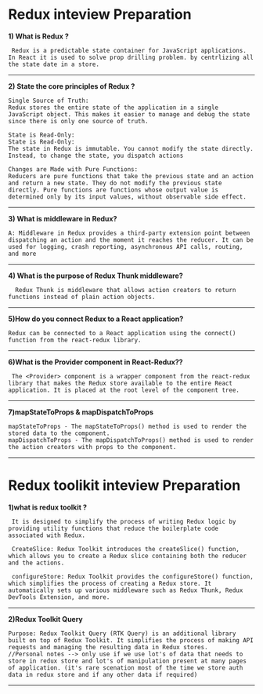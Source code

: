 # Redux inteview Preparation  

**1) What is Redux ?**
```
 Redux is a predictable state container for JavaScript applications. In React it is used to solve prop drilling problem. by centrlizing all the state date in a store.
```
***

**2) State the core principles of Redux ?**
```
Single Source of Truth:
Redux stores the entire state of the application in a single JavaScript object. This makes it easier to manage and debug the state since there is only one source of truth.

State is Read-Only:
State is Read-Only:
The state in Redux is immutable. You cannot modify the state directly. Instead, to change the state, you dispatch actions

Changes are Made with Pure Functions:
Reducers are pure functions that take the previous state and an action and return a new state. They do not modify the previous state directly. Pure functions are functions whose output value is determined only by its input values, without observable side effect.
```
***

**3) What is middleware in Redux?**
```
A: Middleware in Redux provides a third-party extension point between dispatching an action and the moment it reaches the reducer. It can be used for logging, crash reporting, asynchronous API calls, routing, and more
```
***

**4) What is the purpose of Redux Thunk middleware?**
```
  Redux Thunk is middleware that allows action creators to return functions instead of plain action objects.
```
***

**5)How do you connect Redux to a React application?**
```
Redux can be connected to a React application using the connect() function from the react-redux library.
```
***

**6)What is the Provider component in React-Redux??**
```
 The <Provider> component is a wrapper component from the react-redux library that makes the Redux store available to the entire React application. It is placed at the root level of the component tree.
```
***

**7)mapStateToProps & mapDispatchToProps**
```
mapStateToProps - The mapStateToProps() method is used to render the stored data to the component.
mapDispatchToProps - The mapDispatchToProps() method is used to render the action creators with props to the component.
```
***

# Redux toolikit inteview Preparation  

**1)what is redux toolkit ?**
```
 It is designed to simplify the process of writing Redux logic by providing utility functions that reduce the boilerplate code associated with Redux.

 CreateSlice: Redux Toolkit introduces the createSlice() function, which allows you to create a Redux slice containing both the reducer and the actions. 

 configureStore: Redux Toolkit provides the configureStore() function, which simplifies the process of creating a Redux store. It automatically sets up various middleware such as Redux Thunk, Redux DevTools Extension, and more. 
```
***

**2)Redux Toolkit Query**
```
Purpose: Redux Toolkit Query (RTK Query) is an additional library built on top of Redux Toolkit. It simplifies the process of making API requests and managing the resulting data in Redux stores.
//Personal notes --> only use if we use lot's of data that needs to store in redux store and lot's of manipulation present at many pages of application. (it's rare scenation most of the time we store auth data in redux store and if any other data if required)
```
***
